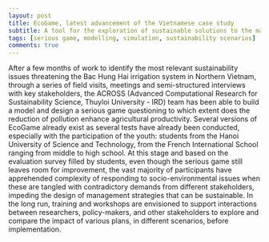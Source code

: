 ```yaml
---
layout: post
title: EcoGame, latest advancement of the Vietnamese case study
subtitle: A tool for the exploration of sustainable solutions to the management of irrigation systems in Vietnam
tags: [serious game, modelling, simulation, sustainability scenarios]
comments: true
---
```


After a few months of work to identify the most relevant sustainability issues threatening the Bac Hung Hai irrigation system in Northern Vietnam, through a series of field visits, meetings and semi-structured interviews with key stakeholders, the ACROSS                                                                                                                                                                                (Advanced Computational Research for Sustainability Science, Thuyloi University - IRD) team has been able to build a model and design a serious game questioning to which extent does the reduction of pollution enhance agricultural productivity.
Several versions of EcoGame already exist as several tests have already been conducted, especially with the participation of the youth: students from the Hanoi University of Science and Technology, from the French International School ranging from middle to high school.
At this stage and based on the evaluation survey filled by students, even though the serious game still leaves room for improvement, the vast majority of participants have apprehended complexity of responding to socio-environmental issues when these are tangled with contradictory demands from different stakeholders, impeding the design of management strategies that can be sustainable. 
In the long run, training and workshops are envisioned to support interactions between researchers, policy-makers, and other stakeholders to explore and compare the impact of various plans, in different scenarios, before implementation.
